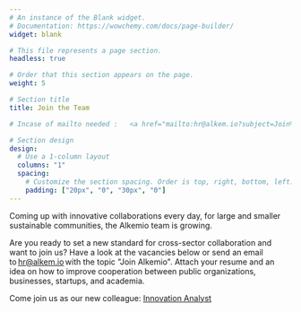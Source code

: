 ```yaml
---
# An instance of the Blank widget.
# Documentation: https://wowchemy.com/docs/page-builder/
widget: blank

# This file represents a page section.
headless: true

# Order that this section appears on the page.
weight: 5

# Section title
title: Join the Team 

# Incase of mailto needed :   <a href="mailto:hr@alkem.io?subject=Join%20Alkemio"> </a>

# Section design
design:
  # Use a 1-column layout
  columns: "1"
  spacing:
    # Customize the section spacing. Order is top, right, bottom, left.
    padding: ["20px", "0", "30px", "0"]
---
```


  Coming up with innovative collaborations every day, for large and smaller sustainable communities, the Alkemio team is growing.  

  Are you ready to set a new standard for cross-sector collaboration and want to join us? Have a look at the vacancies below or send an email to hr@alkem.io with the topic "Join Alkemio". Attach your resume and an idea on how to improve cooperation between public organizations, businesses, startups, and academia. 
  
  Come join us as our new colleague: [Innovation Analyst](/about/vacany/innovation-analyst)


